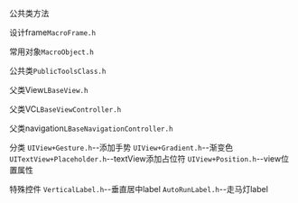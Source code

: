 公共类方法


设计frame```MacroFrame.h```

常用对象```MacroObject.h```

公共类```PublicToolsClass.h```

父类View```LBaseView.h```

父类VC```LBaseViewController.h```

父类navigation```LBaseNavigationController.h```

分类
```UIView+Gesture.h```--添加手势
```UIView+Gradient.h```--渐变色
```UITextView+Placeholder.h```--textView添加占位符
```UIView+Position.h```--view位置属性

特殊控件
```VerticalLabel.h```--垂直居中label
```AutoRunLabel.h```--走马灯label
